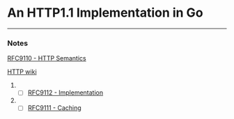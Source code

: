 # An HTTP1.1 Implementation in Go

---

### Notes

[RFC9110 - HTTP Semantics](https://datatracker.ietf.org/doc/html/rfc9110)

[HTTP wiki](https://en.wikipedia.org/wiki/HTTP)

1. - [ ] [RFC9112 - Implementation](https://datatracker.ietf.org/doc/html/rfc9112)

2. - [ ] [RFC9111 - Caching](https://datatracker.ietf.org/doc/html/rfc9111)
